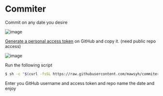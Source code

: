 # Commiter

Commit on any date you desire

![image](https://gcdnb.pbrd.co/images/Z4MfEG9xdf3k.png?o=1)

[Generate a personal access token](https://github.com/settings/tokens/new) on GitHub and copy it. (need public repo access)

![image](https://gcdnb.pbrd.co/images/dqrilgD2U8HM.png?o=1)

Run the following script

```bash
$ sh -c "$(curl -fsSL https://raw.githubusercontent.com/mawsyh/commiter/master/commiter.sh)"
```

Enter you GitHub username and access token and repo name the date and enjoy
